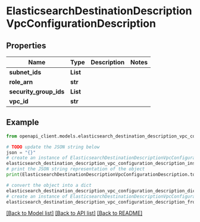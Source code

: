 # ElasticsearchDestinationDescriptionVpcConfigurationDescription


## Properties

Name | Type | Description | Notes
------------ | ------------- | ------------- | -------------
**subnet_ids** | **List** |  | 
**role_arn** | **str** |  | 
**security_group_ids** | **List** |  | 
**vpc_id** | **str** |  | 

## Example

```python
from openapi_client.models.elasticsearch_destination_description_vpc_configuration_description import ElasticsearchDestinationDescriptionVpcConfigurationDescription

# TODO update the JSON string below
json = "{}"
# create an instance of ElasticsearchDestinationDescriptionVpcConfigurationDescription from a JSON string
elasticsearch_destination_description_vpc_configuration_description_instance = ElasticsearchDestinationDescriptionVpcConfigurationDescription.from_json(json)
# print the JSON string representation of the object
print(ElasticsearchDestinationDescriptionVpcConfigurationDescription.to_json())

# convert the object into a dict
elasticsearch_destination_description_vpc_configuration_description_dict = elasticsearch_destination_description_vpc_configuration_description_instance.to_dict()
# create an instance of ElasticsearchDestinationDescriptionVpcConfigurationDescription from a dict
elasticsearch_destination_description_vpc_configuration_description_from_dict = ElasticsearchDestinationDescriptionVpcConfigurationDescription.from_dict(elasticsearch_destination_description_vpc_configuration_description_dict)
```
[[Back to Model list]](../README.md#documentation-for-models) [[Back to API list]](../README.md#documentation-for-api-endpoints) [[Back to README]](../README.md)


